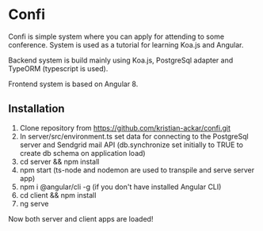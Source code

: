 # Confi

Confi is simple system where you can apply for attending to some conference. System is used as a tutorial for learning Koa.js and Angular.

Backend system is build mainly using Koa.js, PostgreSql adapter and TypeORM (typescript is used).

Frontend system is based on Angular 8.

## Installation

1. Clone repository from https://github.com/kristian-ackar/confi.git
2. In server/src/environment.ts set data for connecting to the PostgreSql server and Sendgrid mail API (db.synchronize set initially to TRUE to create db schema on application load)
3. cd server && npm install
4. npm start (ts-node and nodemon are used to transpile and serve server app)
5. npm i @angular/cli -g (if you don't have installed Angular CLI)
6. cd client && npm install
7. ng serve

Now both server and client apps are loaded!